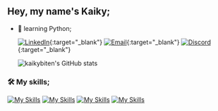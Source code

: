 ## Hey, my name's Kaiky;

- 🌱 learning Python;
  
  [![LinkedIn](https://img.shields.io/badge/LinkedIn-0077B5?style=for-the-badge&logo=linkedin&logoColor=white)](https://linkedin.com/in/kaikybitencourt){:target="_blank"}
  [![Email](https://img.shields.io/badge/Gmail-D14836?style=for-the-badge&logo=gmail&logoColor=white)](mailto:kaiky.developer@gmail.com?subject=&body=){:target="_blank"}
  [![Discord](https://img.shields.io/badge/Discord-7289DA?style=for-the-badge&logo=discord&logoColor=white)](http://discordapp.com/users/1206809706199253004){:target="_blank"}

  ![kaikybiten's GitHub stats](https://github-readme-stats.vercel.app/api?username=kaikybiten&show_icons=true&theme=dark)
  
### 🛠️ My skills;

  [![My Skills](https://skillicons.dev/icons?i=gamemakerstudio)](https://skillicons.dev)
  [![My Skills](https://skillicons.dev/icons?i=python)](https://skillicons.dev)
  [![My Skills](https://skillicons.dev/icons?i=css)](https://skillicons.dev)
  [![My Skills](https://skillicons.dev/icons?i=html)](https://skillicons.dev)
